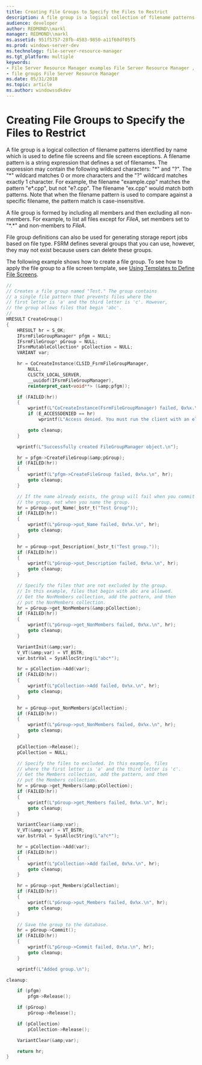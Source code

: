 ```yaml
---
title: Creating File Groups to Specify the Files to Restrict
description: A file group is a logical collection of filename patterns identified by name which is used to define file screens and file screen exceptions.
audience: developer
author: REDMOND\\markl
manager: REDMOND\\markl
ms.assetid: 951f5757-28fb-4583-9850-a11f60df05f5
ms.prod: windows-server-dev
ms.technology: file-server-resource-manager
ms.tgt_platform: multiple
keywords:
- File Server Resource Manager examples File Server Resource Manager , creating file groups to specify files to restrict
- file groups File Server Resource Manager
ms.date: 05/31/2018
ms.topic: article
ms.author: windowssdkdev
---
```


# Creating File Groups to Specify the Files to Restrict

A file group is a logical collection of filename patterns identified by name which is used to define file screens and file screen exceptions. A filename pattern is a string expression that defines a set of filenames. The expression may contain the following wildcard characters: "\*" and "?". The "\*" wildcard matches 0 or more characters and the "?" wildcard matches exactly 1 character. For example, the filename "example.cpp" matches the pattern "e\*.cpp", but not "e?.cpp". The filename "ex.cpp" would match both patterns. Note that when the filename pattern is used to compare against a specific filename, the pattern match is case-insensitive.

A file group is formed by including all members and then excluding all non-members. For example, to list all files except for *FileA*, set members set to "\*.\*" and non-members to *FileA*.

File group definitions can also be used for generating storage report jobs based on file type. FSRM defines several groups that you can use, however, they may not exist because users can delete these groups.

The following example shows how to create a file group. To see how to apply the file group to a file screen template, see [Using Templates to Define File Screens](using-templates-to-define-file-screens.md).


```C++
//
// Creates a file group named "Test." The group contains
// a single file pattern that prevents files where the
// first letter is 'a' and the third letter is 'c'. However,
// the group allows files that begin 'abc'.
//
HRESULT CreateGroup()
{
    HRESULT hr = S_OK;
    IFsrmFileGroupManager* pfgm = NULL;
    IFsrmFileGroup* pGroup = NULL;
    IFsrmMutableCollection* pCollection = NULL;
    VARIANT var;

    hr = CoCreateInstance(CLSID_FsrmFileGroupManager, 
        NULL,
        CLSCTX_LOCAL_SERVER,
        __uuidof(IFsrmFileGroupManager),
        reinterpret_cast<void**> (&amp;pfgm));

    if (FAILED(hr))
    {
        wprintf(L"CoCreateInstance(FsrmFileGroupManager) failed, 0x%x.\n", hr);
        if (E_ACCESSDENIED == hr)
            wprintf(L"Access denied. You must run the client with an elevated token.\n");

        goto cleanup;
    }

    wprintf(L"Successfully created FileGroupManager object.\n");

    hr = pfgm->CreateFileGroup(&amp;pGroup);
    if (FAILED(hr))
    {
        wprintf(L"pfgm->CreateFileGroup failed, 0x%x.\n", hr);
        goto cleanup;
    }

    // If the name already exists, the group will fail when you commit
    // the group, not when you name the group.
    hr = pGroup->put_Name(_bstr_t("Test Group"));
    if (FAILED(hr))
    {
        wprintf(L"pGroup->put_Name failed, 0x%x.\n", hr);
        goto cleanup;
    }

    hr = pGroup->put_Description(_bstr_t("Test group."));
    if (FAILED(hr))
    {
        wprintf(L"pGroup->put_Description failed, 0x%x.\n", hr);
        goto cleanup;
    }

    // Specify the files that are not excluded by the group. 
    // In this example, files that begin with abc are allowed.
    // Get the NonMembers collection, add the pattern, and then
    // put the NonMembers collection.
    hr = pGroup->get_NonMembers(&amp;pCollection);
    if (FAILED(hr))
    {
        wprintf(L"pGroup->get_NonMembers failed, 0x%x.\n", hr);
        goto cleanup;
    }

    VariantInit(&amp;var);
    V_VT(&amp;var) = VT_BSTR;
    var.bstrVal = SysAllocString(L"abc*");

    hr = pCollection->Add(var);
    if (FAILED(hr))
    {
        wprintf(L"pCollection->Add failed, 0x%x.\n", hr);
        goto cleanup;
    }

    hr = pGroup->put_NonMembers(pCollection);
    if (FAILED(hr))
    {
        wprintf(L"pGroup->put_NonMembers failed, 0x%x.\n", hr);
        goto cleanup;
    }

    pCollection->Release();
    pCollection = NULL;

    // Specify the files to excluded. In this example, files 
    // where the first letter is 'a' and the third letter is 'c'.
    // Get the Members collection, add the pattern, and then
    // put the Members collection.
    hr = pGroup->get_Members(&amp;pCollection);
    if (FAILED(hr))
    {
        wprintf(L"pGroup->get_Members failed, 0x%x.\n", hr);
        goto cleanup;
    }

    VariantClear(&amp;var);
    V_VT(&amp;var) = VT_BSTR;
    var.bstrVal = SysAllocString(L"a?c*");

    hr = pCollection->Add(var);
    if (FAILED(hr))
    {
        wprintf(L"pCollection->Add failed, 0x%x.\n", hr);
        goto cleanup;
    }

    hr = pGroup->put_Members(pCollection);
    if (FAILED(hr))
    {
        wprintf(L"pGroup->put_Members failed, 0x%x.\n", hr);
        goto cleanup;
    }

    // Save the group to the database.
    hr = pGroup->Commit();
    if (FAILED(hr))
    {
        wprintf(L"pGroup->Commit failed, 0x%x.\n", hr);
        goto cleanup;
    }

    wprintf(L"Added group.\n");

cleanup:

    if (pfgm)
        pfgm->Release();

    if (pGroup)
        pGroup->Release();

    if (pCollection)
        pCollection->Release();

    VariantClear(&amp;var);

    return hr;
}
```



 

 




